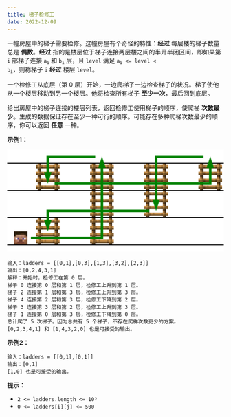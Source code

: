 ```yaml
---
title: 梯子检修工
date: 2022-12-09
---
```


一幢房屋中的梯子需要检修。这幢房屋有个奇怪的特性：**经过** 每层楼的梯子数量总是 **偶数**。**经过** 指的是楼层位于梯子连接两层楼之间的半开半闭区间，即如果第 `i` 部梯子连接 <code>a<sub>i</sub></code> 和 <code>b<sub>i</sub></code> 层，且 `level` 满足 <code>a<sub>i</sub> <= level < b<sub>i</sub></code>，则称梯子 `i` **经过** 楼层 `level`。

一个检修工从底层（第 0 层）开始，一边爬梯子一边检查梯子的状况。梯子使他从一个楼层移动到另一个楼层。他将检查所有梯子 **至少一次**，最后回到底层。

给出房屋中的梯子连接的楼层列表，返回检修工使用梯子的顺序，使爬梯 **次数最少**。生成的数据保证存在至少一种可行的顺序。可能存在多种爬梯次数最少的顺序，你可以返回 **任意** 一种。

**示例1：**

![](image.svg)

```
输入：ladders = [[0,1],[0,3],[1,3],[3,2],[2,3]]
输出：[0,2,4,3,1]
解释：开始时，检修工在第 0 层。
梯子 0 连接第 0 层和第 1 层，检修工上升到第 1 层。
梯子 2 连接第 1 层和第 3 层，检修工上升到第 3 层。
梯子 4 连接第 2 层和第 3 层，检修工下降到第 2 层。
梯子 3 连接第 3 层和第 2 层，检修工上升到第 3 层。
梯子 1 连接第 0 层和第 3 层，检修工下降到第 0 层。
总计爬了 5 次梯子。因为总共有 5 个梯子，不存在爬梯次数更少的方案。
[0,2,3,4,1] 和 [1,4,3,2,0] 也是可接受的输出。
```

**示例2：**

```
输入：ladders = [[0,1],[0,1]]
输出：[0,1]
[1,0] 也是可接受的输出。
```

**提示：**

* `2 <= ladders.length <= 10⁵`
* `0 <= ladders[i][j] <= 500`
